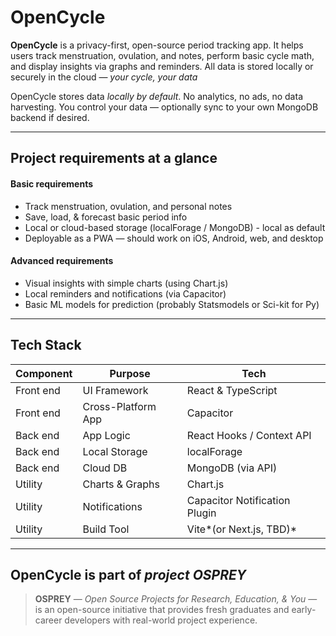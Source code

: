 # OpenCycle

**OpenCycle** is a privacy-first, open-source period tracking app. It helps users track menstruation, ovulation, and notes, perform basic cycle math, and display insights via graphs and reminders. All data is stored locally or securely in the cloud — *your cycle, your data*

OpenCycle stores data *locally by default*. No analytics, no ads, no data harvesting. You control your data — optionally sync to your own MongoDB backend if desired.

---

## Project requirements at a glance

#### Basic requirements

- Track menstruation, ovulation, and personal notes
- Save, load, & forecast basic period info
- Local or cloud-based storage (localForage / MongoDB) - local as default
- Deployable as a PWA — should work on iOS, Android, web, and desktop

#### Advanced requirements

- Visual insights with simple charts (using Chart.js)
- Local reminders and notifications (via Capacitor)
- Basic ML models for prediction (probably Statsmodels or Sci-kit for Py)

---

## Tech Stack

| Component | Purpose            | Tech                          |
| --------- | ------------------ | ----------------------------- |
| Front end | UI Framework       | React & TypeScript            |
| Front end | Cross-Platform App | Capacitor                     |
| Back end  | App Logic          | React Hooks / Context API     |
| Back end  | Local Storage      | localForage                   |
| Back end  | Cloud DB           | MongoDB (via API)             |
| Utility   | Charts & Graphs    | Chart.js                      |
| Utility   | Notifications      | Capacitor Notification Plugin |
| Utility   | Build Tool         | Vite*(or Next.js, TBD)*       |

---

## OpenCycle is part of ***project OSPREY***

> **OSPREY** — *Open Source Projects for Research, Education, & You* — is an open-source initiative that provides fresh graduates and early-career developers with real-world project experience.
